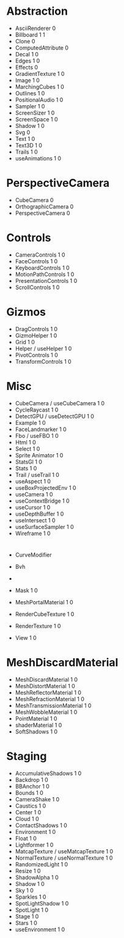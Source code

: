 # Abstraction

- AsciiRenderer 0
- Billboard 1 1
- Clone 0
- ComputedAttribute 0
- Decal 1 0
- Edges 1 0
- Effects 0
- GradientTexture 1 0
- Image 1 0
- MarchingCubes 1 0
- Outlines 1 0
- PositionalAudio 1 0
- Sampler 1 0
- ScreenSizer 1 0
- ScreenSpace 1 0
- Shadow 1 0
- Svg 0
- Text 1 0
- Text3D 1 0
- Trails 1 0
- useAnimations 1 0

# PerspectiveCamera

- CubeCamera 0
- OrthographicCamera 0
- PerspectiveCamera 0

# Controls

- CameraControls 1 0
- FaceControls 1 0
- KeyboardControls 1 0
- MotionPathControls 1 0
- PresentationControls 1 0
- ScrollControls 1 0

# Gizmos

- DragControls 1 0
- GizmoHelper 1 0
- Grid 1 0
- Helper / useHelper 1 0
- PivotControls 1 0
- TransformControls 1 0

# Misc

- CubeCamera / useCubeCamera 1 0
- CycleRaycast 1 0
- DetectGPU / useDetectGPU 1 0
- Example 1 0
- FaceLandmarker 1 0
- Fbo / useFBO 1 0
- Html 1 0
- Select 1 0
- Sprite Animator 1 0
- StatsGl 1 0
- Stats 1 0
- Trail / useTrail 1 0
- useAspect 1 0
- useBoxProjectedEnv 1 0
- useCamera 1 0
- useContextBridge 1 0
- useCursor 1 0
- useDepthBuffer 1 0
- useIntersect 1 0
- useSurfaceSampler 1 0
- Wireframe 1 0

#   

- CurveModifier
- Bvh
-

- Mask 1 0
- MeshPortalMaterial 1 0
- RenderCubeTexture 1 0
- RenderTexture 1 0
- View 1 0

# MeshDiscardMaterial

- MeshDiscardMaterial 1 0
- MeshDistortMaterial 1 0
- MeshReflectorMaterial 1 0
- MeshRefractionMaterial 1 0
- MeshTransmissionMaterial 1 0
- MeshWobbleMaterial 1 0
- PointMaterial 1 0
- shaderMaterial 1 0
- SoftShadows 1 0

# Staging

- AccumulativeShadows 1 0
- Backdrop 1 0
- BBAnchor 1 0
- Bounds 1 0
- CameraShake 1 0
- Caustics 1 0
- Center 1 0
- Cloud 1 0
- ContactShadows 1 0
- Environment 1 0
- Float 1 0
- Lightformer 1 0
- MatcapTexture / useMatcapTexture 1 0
- NormalTexture / useNormalTexture 1 0
- RandomizedLight 1 0
- Resize 1 0
- ShadowAlpha 1 0
- Shadow 1 0
- Sky 1 0
- Sparkles 1 0
- SpotLightShadow 1 0
- SpotLight 1 0
- Stage 1 0
- Stars 1 0
- useEnvironment 1 0


